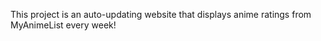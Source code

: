 This project is an auto-updating website that displays anime ratings from MyAnimeList every week! 

